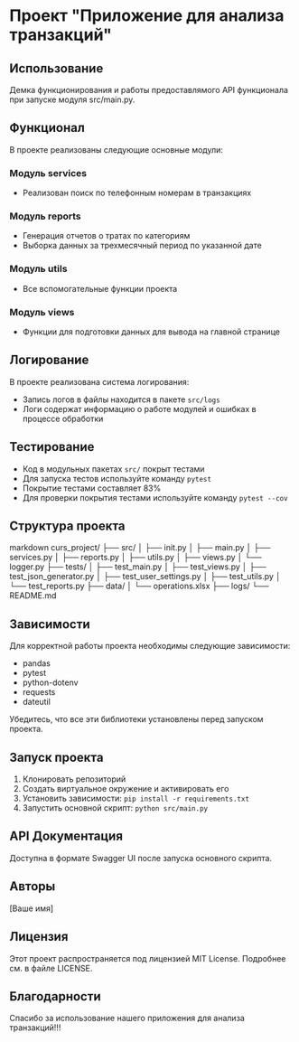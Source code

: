 

# Проект "Приложение для анализа транзакций"

## Использование

Демка функционирования и работы предоставлямого API функционала при запуске модуля src/main.py.

## Функционал

В проекте реализованы следующие основные модули:

### Модуль services
- Реализован поиск по телефонным номерам в транзакциях

### Модуль reports
- Генерация отчетов о тратах по категориям
- Выборка данных за трехмесячный период по указанной дате

### Модуль utils
- Все вспомогательные функции проекта

### Модуль views
- Функции для подготовки данных для вывода на главной странице

## Логирование

В проекте реализована система логирования:
- Запись логов в файлы находится в пакете `src/logs`
- Логи содержат информацию о работе модулей и ошибках в процессе обработки

## Тестирование

- Код в модульных пакетах `src/` покрыт тестами
- Для запуска тестов используйте команду `pytest`
- Покрытие тестами составляет 83%
- Для проверки покрытия тестами используйте команду `pytest --cov`

## Структура проекта
markdown curs_project/ ├── src/ │ ├── init.py │ ├── main.py │ ├── services.py │ ├── reports.py │ ├── utils.py │ ├── views.py │ └── logger.py ├── tests/ │ ├── test_main.py │ ├── test_views.py │ ├── test_json_generator.py │ ├── test_user_settings.py │ ├── test_utils.py │ └── test_reports.py ├── data/ │ └── operations.xlsx ├── logs/ └── README.md


## Зависимости

Для корректной работы проекта необходимы следующие зависимости:

- pandas
- pytest
- python-dotenv
- requests
- dateutil

Убедитесь, что все эти библиотеки установлены перед запуском проекта.

## Запуск проекта

1. Клонировать репозиторий
2. Создать виртуальное окружение и активировать его
3. Установить зависимости: `pip install -r requirements.txt`
4. Запустить основной скрипт: `python src/main.py`

## API Документация

Доступна в формате Swagger UI после запуска основного скрипта.

## Авторы

[Ваше имя]

## Лицензия

Этот проект распространяется под лицензией MIT License. Подробнее см. в файле LICENSE.

## Благодарности

Спасибо за использование нашего приложения для анализа транзакций!!!